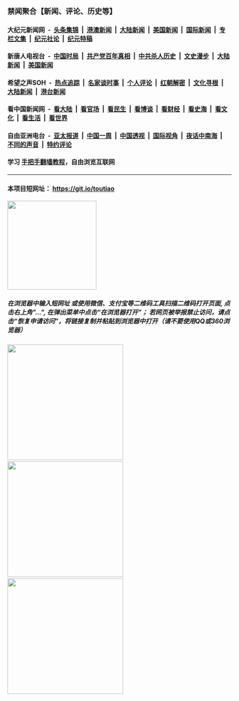 ### 禁闻聚合【新闻、评论、历史等】

#### 大纪元新闻网 &nbsp;-&nbsp; [头条集锦](indexes/E头条集锦.md?t=02042301) &nbsp;|&nbsp; [港澳新闻](indexes/E港澳新闻.md?t=02042301)  &nbsp;|&nbsp; [大陆新闻](indexes/E大陆新闻.md?t=02042301) &nbsp;|&nbsp; [美国新闻](indexes/E美国新闻.md?t=02042301) &nbsp;|&nbsp; [国际新闻](indexes/E国际新闻.md?t=02042301) &nbsp;|&nbsp; [专栏文集](indexes/E专栏文集.md?t=02042301) &nbsp;|&nbsp; [纪元社论](indexes/E纪元社论.md?t=02042301) &nbsp;|&nbsp; [纪元特稿](indexes/E纪元特稿.md?t=02042301) 

#### 新唐人电视台 &nbsp;-&nbsp; [中国时局](indexes/N中国时局.md?t=02042301) &nbsp;|&nbsp; [共产党百年真相](indexes/N共产党百年真相.md?t=02042301) &nbsp;|&nbsp; [中共杀人历史](indexes/N中共杀人历史.md?t=02042301) &nbsp;|&nbsp; [文史漫步](indexes/N文史漫步.md?t=02042301) &nbsp;|&nbsp; [大陆新闻](indexes/N大陆新闻.md?t=02042301) &nbsp;|&nbsp; [美国新闻](indexes/N美国新闻.md?t=02042301)

#### 希望之声SOH &nbsp;-&nbsp; [热点追踪](indexes/H热点追踪.md?t=02042301) &nbsp;|&nbsp; [名家谈时事](indexes/H名家谈时事.md?t=02042301) &nbsp;|&nbsp; [个人评论](indexes/H个人评论.md?t=02042301)  &nbsp;|&nbsp; [红朝解密](indexes/H红朝解密.md?t=02042301) &nbsp;|&nbsp; [文化寻根](indexes/H文化寻根.md?t=02042301) &nbsp;|&nbsp; [大陆新闻](indexes/H大陆新闻.md?t=02042301) &nbsp;|&nbsp; [港台新闻](indexes/H港台新闻.md?t=02042301)

#### 看中国新闻网 &nbsp;-&nbsp; [看大陆](indexes/S看大陆.md?t=02042301) &nbsp;|&nbsp; [看官场](indexes/S看官场.md?t=02042301) &nbsp;|&nbsp; [看民生](indexes/S看民生.md?t=02042301)  &nbsp;|&nbsp; [看博谈](indexes/S看博谈.md?t=02042301) &nbsp;|&nbsp; [看财经](indexes/S看财经.md?t=02042301) &nbsp;|&nbsp; [看史海](indexes/S看史海.md?t=02042301) &nbsp;|&nbsp; [看文化](indexes/S看文化.md?t=02042301) &nbsp;|&nbsp; [看生活](indexes/S看生活.md?t=02042301) &nbsp;|&nbsp; [看世界](indexes/S看世界.md?t=02042301)

#### 自由亚洲电台 &nbsp;-&nbsp; [亚太报道](indexes/R亚太报道.md?t=02042301) &nbsp;|&nbsp; [中国一周](indexes/R中国一周.md?t=02042301) &nbsp;|&nbsp; [中国透视](indexes/R中国透视.md?t=02042301)  &nbsp;|&nbsp; [国际视角](indexes/R国际视角.md?t=02042301) &nbsp;|&nbsp; [夜话中南海](indexes/R夜话中南海.md?t=02042301) &nbsp;|&nbsp; [不同的声音](indexes/R不同的声音.md?t=02042301) &nbsp;|&nbsp; [特约评论](indexes/R特约评论.md?t=02042301)

#### 学习 [手把手翻墙教程](https://github.com/gfw-breaker/guides/wiki)，自由浏览互联网

----

#### 本项目短网址： https://git.io/toutiao
<img src="https://raw.githubusercontent.com/gfw-breaker/banned-news/master/scripts/img/qr.png" width="200px"/>  

##### 在浏览器中输入短网址 或使用微信、支付宝等二维码工具扫描二维码打开页面, 点击右上角"...", 在弹出菜单中点击“在浏览器打开”； 若网页被举报禁止访问，请点击“恢复申请访问”，将链接复制并粘贴到浏览器中打开（请不要使用QQ或360浏览器）

<img src="https://raw.githubusercontent.com/gfw-breaker/banned-news/master/scripts/img/1.png" width="260px"/> &nbsp; <img src="https://raw.githubusercontent.com/gfw-breaker/banned-news/master/scripts/img/2.png" width="260px"/> &nbsp; <img src="https://raw.githubusercontent.com/gfw-breaker/banned-news/master/scripts/img/3.png" width="260px"/>
